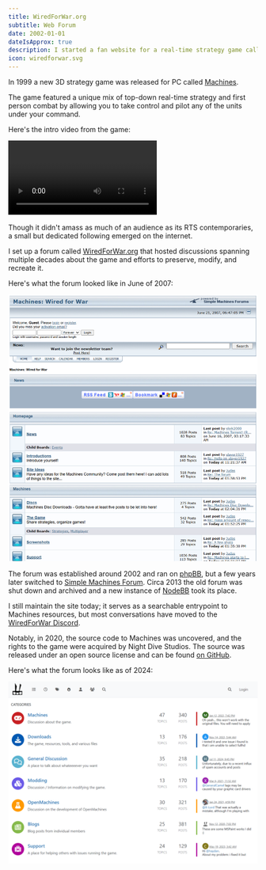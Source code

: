 ```yaml
---
title: WiredForWar.org
subtitle: Web Forum
date: 2002-01-01
dateIsApprox: true
description: I started a fan website for a real-time strategy game called Machines that I still run today.
icon: wiredforwar.svg
---
```


In 1999 a new 3D strategy game was released for PC called
[Machines](https://en.wikipedia.org/wiki/Machines_(video_game)).

The game featured a unique mix of top-down real-time strategy and first person
combat by allowing you to take control and pilot any of the units under your
command.

Here's the intro video from the game:

<video src="/assets/images/projects/2002-machines-animatic.mp4" controls></video>

Though it didn't amass as much of an audience as its RTS contemporaries, a small
but dedicated following emerged on the internet.

I set up a forum called [WiredForWar.org](https://wiredforwar.org) that hosted
discussions spanning multiple decades about the game and efforts to preserve,
modify, and recreate it.

Here's what the forum looked like in June of 2007:

![Screenshot of WiredForWar.org as of June 2007](/assets/images/projects/2003-wiredforwar-forum-as-of-jun-2007.png)

The forum was established around 2002 and ran on
[phpBB](https://www.phpbb.com/), but a few years later switched to
[Simple Machines Forum](https://www.simplemachines.org/). Circa 2013 the old 
forum was shut down and archived and a new instance of
[NodeBB](https://nodebb.org/) took its place.

I still maintain the site today; it serves as a searchable entrypoint to
Machines resources, but most conversations have moved to the
[WiredForWar Discord](https://discord.gg/J6e9MsY).

Notably, in 2020, the source code to Machines was uncovered, and the rights to
the game were acquired by Night Dive Studios. The source was released under an
open source license and can be found
[on GitHub](https://github.com/markol/machines).

Here's what the forum looks like as of 2024:

![Screenshot of WiredForWar.org as of August 2024](/assets/images/projects/2003-wiredforwar-forum-as-of-aug-2024.png)